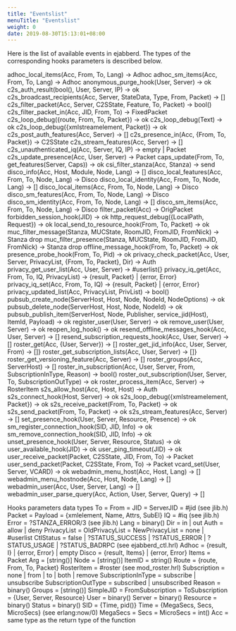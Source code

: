 ```yaml
---
title: "Eventslist"
menuTitle: "Eventslist"
weight: 0
date: 2019-08-30T15:13:01+08:00
---
```

Here is the list of available events in ejabberd. The types of the corresponding hooks parameters is described below.

adhoc_local_items(Acc, From, To, Lang) -> Adhoc
adhoc_sm_items(Acc, From, To, Lang) -> Adhoc
anonymous_purge_hook(User, Server) -> ok
c2s_auth_result(bool(), User, Server, IP) -> ok
c2s_broadcast_recipients(Acc, Server, StateData, Type, From, Packet) -> []
c2s_filter_packet(Acc, Server, C2SState, Feature, To, Packet) -> bool()
c2s_filter_packet_in(Acc, JID, From, To) -> FixedPacket
c2s_loop_debug({route, From, To, Packet}) -> ok
c2s_loop_debug(Text) -> ok
c2s_loop_debug({xmlstreamelement, Packet}) -> ok
c2s_post_auth_features(Acc, Server) -> []
c2s_presence_in(Acc, {From, To, Packet}) -> C2SState
c2s_stream_features(Acc, Server) -> []
c2s_unauthenticated_iq(Acc, Server, IQ, IP) -> empty | Packet
c2s_update_presence(Acc, User, Server) -> Packet
caps_update(From, To, get_features(Server, Caps)) -> ok
csi_filter_stanza(Acc, Stanza) -> send
disco_info(Acc, Host, Module, Node, Lang) -> []
disco_local_features(Acc, From, To, Node, Lang) -> Disco
disco_local_identity(Acc, From, To, Node, Lang) -> []
disco_local_items(Acc, From, To, Node, Lang) -> Disco
disco_sm_features(Acc, From, To, Node, Lang) -> Disco
disco_sm_identity(Acc, From, To, Node, Lang) -> []
disco_sm_items(Acc, From, To, Node, Lang) -> Disco
filter_packet(Acc) -> OrigPacket
forbidden_session_hook(JID) -> ok
http_request_debug({LocalPath, Request}) -> ok
local_send_to_resource_hook(From, To, Packet) -> ok
muc_filter_message(Stanza, MUCState, RoomJID, FromJID, FromNick) -> Stanza drop
muc_filter_presence(Stanza, MUCState, RoomJID, FromJID, FromNick) -> Stanza drop
offline_message_hook(From, To, Packet) -> ok
presence_probe_hook(From, To, Pid) -> ok
privacy_check_packet(Acc, User, Server, PrivacyList, {From, To, Packet}, Dir) -> Auth
privacy_get_user_list(Acc, User, Server) -> #userlist{}
privacy_iq_get(Acc, From, To, IQ, PrivacyList) -> {result, Packet} | {error, Error}
privacy_iq_set(Acc, From, To, IQ) -> {result, Packet} | {error, Error}
privacy_updated_list(Acc, PrivacyList, PrivList) -> bool()
pubsub_create_node(ServerHost, Host, Node, NodeId, NodeOptions) -> ok
pubsub_delete_node(ServerHost, Host, Node, NodeId) -> ok
pubsub_publish_item(ServerHost, Node, Publisher, service_jid(Host), ItemId, Payload) -> ok
register_user(User, Server) -> ok
remove_user(User, Server) -> ok
reopen_log_hook() -> ok
resend_offline_messages_hook(Acc, User, Server) -> []
resend_subscription_requests_hook(Acc, User, Server) -> []
roster_get(Acc, {User, Server}) -> []
roster_get_jid_info(Acc, User, Server, From) -> []}
roster_get_subscription_lists(Acc, User, Server) -> []}
roster_get_versioning_feature(Acc, Server) -> []
roster_groups(Acc, ServerHost) -> []
roster_in_subscription(Acc, User, Server, From, SubscriptionInType, Reason) -> bool()
roster_out_subscription(User, Server, To, SubscriptionOutType) -> ok
roster_process_item(Acc, Server) -> RosterItem
s2s_allow_host(Acc, Host, Host) -> Auth
s2s_connect_hook(Host, Server) -> ok
s2s_loop_debug({xmlstreamelement, Packet}) -> ok
s2s_receive_packet(From, To, Packet) -> ok
s2s_send_packet(From, To, Packet) -> ok
s2s_stream_features(Acc, Server) -> []
set_presence_hook(User, Server, Resource, Presence) -> ok
sm_register_connection_hook(SID, JID, Info) -> ok
sm_remove_connection_hook(SID, JID, Info) -> ok
unset_presence_hook(User, Server, Resource, Status) -> ok
user_available_hook(JID) -> ok
user_ping_timeout(JID) -> ok
user_receive_packet(Packet, C2SState, JID, From, To) -> Packet
user_send_packet(Packet, C2SState, From, To) -> Packet
vcard_set(User, Server, VCARD) -> ok
webadmin_menu_host(Acc, Host, Lang) -> []
webadmin_menu_hostnode(Acc, Host, Node, Lang) -> []
webadmin_user(Acc, User, Server, Lang) -> []
webadmin_user_parse_query(Acc, Action, User, Server, Query) -> []


Hooks parameters data types
To = From = JID = ServerJID = #jid (see jlib.h)
Packet = Payload = {xmlelement, Name, Attrs, SubEl}
IQ = #iq (see jlib.h)
Error = ?STANZA_ERROR/3 (see jlib.h)
Lang = binary()
Dir = in | out
Auth = allow | deny
PrivacyList = OldPrivacyList = NewPrivacyList = none | #userlist
CtlStatus = false | ?STATUS_SUCCESS | ?STATUS_ERROR | ?STATUS_USAGE | ?STATUS_BADRPC (see ejabberd_ctl.hrl)
Adhoc = {result, I} | {error, Error} | empty
Disco = {result, Items} | {error, Error}
Items = Packet
Arg = [string()]
Node = [string()]
ItemID = string()
Route = {route, From, To, Packet}
RosterItem = #roster (see mod_roster.hrl)
Subscription = none | from | to | both | remove
SubscriptionInType = subscribe | unsubscribe
SubscriptionOutType = subscribed | unsubscribed
Reason = binary()
Groups = [string()]
SimpleJID = FromSubscription = ToSubscription = {User, Server, Resource}
User = binary()
Server = binary()
Resource = binary()
Status = binary()
SID = {Time, pid()}
Time = {MegaSecs, Secs, MicroSecs} (see erlang:now/0)
MegaSecs = Secs = MicroSecs = int()
Acc = same type as the return type of the function
